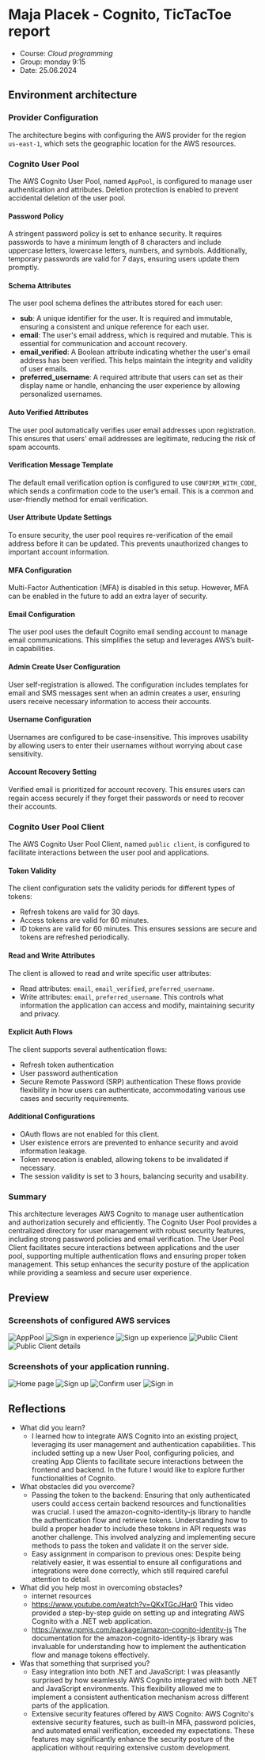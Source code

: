 # Maja Placek - Cognito, TicTacToe report

- Course: *Cloud programming*
- Group: monday 9:15
- Date: 25.06.2024

## Environment architecture

### Provider Configuration
The architecture begins with configuring the AWS provider for the region `us-east-1`, which sets the geographic location for the AWS resources.

### Cognito User Pool
The AWS Cognito User Pool, named `AppPool`, is configured to manage user authentication and attributes. Deletion protection is enabled to prevent accidental deletion of the user pool.

#### Password Policy
A stringent password policy is set to enhance security. It requires passwords to have a minimum length of 8 characters and include uppercase letters, lowercase letters, numbers, and symbols. Additionally, temporary passwords are valid for 7 days, ensuring users update them promptly.

#### Schema Attributes
The user pool schema defines the attributes stored for each user:

- **sub**: A unique identifier for the user. It is required and immutable, ensuring a consistent and unique reference for each user.
- **email**: The user's email address, which is required and mutable. This is essential for communication and account recovery.
- **email_verified**: A Boolean attribute indicating whether the user's email address has been verified. This helps maintain the integrity and validity of user emails.
- **preferred_username**: A required attribute that users can set as their display name or handle, enhancing the user experience by allowing personalized usernames.

#### Auto Verified Attributes
The user pool automatically verifies user email addresses upon registration. This ensures that users' email addresses are legitimate, reducing the risk of spam accounts.

#### Verification Message Template
The default email verification option is configured to use `CONFIRM_WITH_CODE`, which sends a confirmation code to the user’s email. This is a common and user-friendly method for email verification.

#### User Attribute Update Settings
To ensure security, the user pool requires re-verification of the email address before it can be updated. This prevents unauthorized changes to important account information.

#### MFA Configuration
Multi-Factor Authentication (MFA) is disabled in this setup. However, MFA can be enabled in the future to add an extra layer of security.

#### Email Configuration
The user pool uses the default Cognito email sending account to manage email communications. This simplifies the setup and leverages AWS’s built-in capabilities.

#### Admin Create User Configuration
User self-registration is allowed. The configuration includes templates for email and SMS messages sent when an admin creates a user, ensuring users receive necessary information to access their accounts.

#### Username Configuration
Usernames are configured to be case-insensitive. This improves usability by allowing users to enter their usernames without worrying about case sensitivity.

#### Account Recovery Setting
Verified email is prioritized for account recovery. This ensures users can regain access securely if they forget their passwords or need to recover their accounts.

### Cognito User Pool Client
The AWS Cognito User Pool Client, named `public client`, is configured to facilitate interactions between the user pool and applications.

#### Token Validity
The client configuration sets the validity periods for different types of tokens:
- Refresh tokens are valid for 30 days.
- Access tokens are valid for 60 minutes.
- ID tokens are valid for 60 minutes.
This ensures sessions are secure and tokens are refreshed periodically.

#### Read and Write Attributes
The client is allowed to read and write specific user attributes:
- Read attributes: `email`, `email_verified`, `preferred_username`.
- Write attributes: `email`, `preferred_username`.
This controls what information the application can access and modify, maintaining security and privacy.

#### Explicit Auth Flows
The client supports several authentication flows:
- Refresh token authentication
- User password authentication
- Secure Remote Password (SRP) authentication
These flows provide flexibility in how users can authenticate, accommodating various use cases and security requirements.

#### Additional Configurations
- OAuth flows are not enabled for this client.
- User existence errors are prevented to enhance security and avoid information leakage.
- Token revocation is enabled, allowing tokens to be invalidated if necessary.
- The session validity is set to 3 hours, balancing security and usability.

### Summary
This architecture leverages AWS Cognito to manage user authentication and authorization securely and efficiently. The Cognito User Pool provides a centralized directory for user management with robust security features, including strong password policies and email verification. The User Pool Client facilitates secure interactions between applications and the user pool, supporting multiple authentication flows and ensuring proper token management. This setup enhances the security posture of the application while providing a seamless and secure user experience.

## Preview

### Screenshots of configured AWS services
![AppPool](img/app_pool.jpg)
![Sign in experience](img/sign_in_experience.jpg)
![Sign up experience](img/sign_up_experience.jpg)
![Public Client](img/public_client.jpg)
![Public Client details](img/public_client_detail.jpg)

### Screenshots of your application running.

![Home page](img/img01.jpg)
![Sign up](img/sign_up.jpg)
![Confirm user](img/confirm_user.jpg)
![Sign in](img/sign_in.jpg)

## Reflections

- What did you learn?
  - I learned how to integrate AWS Cognito into an existing project, leveraging its user management and authentication capabilities. This included setting up a new User Pool, configuring policies, and creating App Clients to facilitate secure interactions between the frontend and backend. In the future I would like to explore further functionalities of Cognito.
- What obstacles did you overcome?
  - Passing the token to the backend: Ensuring that only authenticated users could access certain backend resources and functionalities was crucial. I used the amazon-cognito-identity-js library to handle the authentication flow and retrieve tokens. Understanding how to build a proper header to include these tokens in API requests was another challenge. This involved analyzing and implementing secure methods to pass the token and validate it on the server side.
  - Easy assignment in comparison to previous ones: Despite being relatively easier, it was essential to ensure all configurations and integrations were done correctly, which still required careful attention to detail.
- What did you help most in overcoming obstacles?
  -  internet resources
    - https://www.youtube.com/watch?v=QKxTGcJHar0 This video provided a step-by-step guide on setting up and integrating AWS Cognito with a .NET web application.
    - https://www.npmjs.com/package/amazon-cognito-identity-js The documentation for the amazon-cognito-identity-js library was invaluable for understanding how to implement the authentication flow and manage tokens effectively.
- Was that something that surprised you?
  - Easy integration into both .NET and JavaScript: I was pleasantly surprised by how seamlessly AWS Cognito integrated with both .NET and JavaScript environments. This flexibility allowed me to implement a consistent authentication mechanism across different parts of the application.
  - Extensive security features offered by AWS Cognito: AWS Cognito's extensive security features, such as built-in MFA, password policies, and automated email verification, exceeded my expectations. These features may significantly enhance the security posture of the application without requiring extensive custom development.
